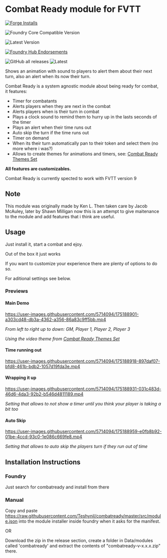 # Combat Ready module for FVTT

[![Forge Installs](https://img.shields.io/badge/dynamic/json?label=Forge%20Installs&query=package.installs&suffix=%25&url=https%3A%2F%2Fforge-vtt.com%2Fapi%2Fbazaar%2Fpackage%2Fcombatready&colorB=006400&style=for-the-badge)](https://forge-vtt.com/bazaar#package=combatready) 

![Foundry Core Compatible Version](https://img.shields.io/badge/dynamic/json.svg?url=https%3A%2F%2Fraw.githubusercontent.com%2FTeshynil%2Fcombatready%2Fmaster%2Fsrc%2Fmodule.json&label=Foundry%20Version&query=$.compatibility.verified&colorB=orange&style=for-the-badge)

![Latest Version](https://img.shields.io/badge/dynamic/json.svg?url=https%3A%2F%2Fraw.githubusercontent.com%2FTeshynil%2Fcombatready%2Fmaster%2Fsrc%2Fmodule.json&label=Latest%20Release&prefix=v&query=$.version&colorB=red&style=for-the-badge)

[![Foundry Hub Endorsements](https://img.shields.io/endpoint?logoColor=white&url=https%3A%2F%2Fwww.foundryvtt-hub.com%2Fwp-json%2Fhubapi%2Fv1%2Fpackage%2Fcombatready%2Fshield%2Fendorsements&style=for-the-badge)](https://www.foundryvtt-hub.com/package/combatready/)

![GitHub all releases](https://img.shields.io/github/downloads/Teshynil/combatready/total?style=for-the-badge)
![Latest](https://img.shields.io/github/downloads/teshynil/combatready/latest/total?style=for-the-badge)

Shows an animation with sound to players to alert them about their next turn, also an alert when its now their turn.

Combat Ready is a system agnostic module about being ready for combat, it features:

* Timer for combatants
* Alerts players when they are next in the combat
* Alerts players when is their turn in combat
* Plays a clock sound to remind them to hurry up in the lasts seconds of the timer
* Plays an alert when their time runs out
* Auto skip the turn if the time runs out
* Timer on demand
* When its their turn automatically pan to their token and select them (no more where i was?)
* Allows to create themes for animations and timers, see: [Combat Ready Themes Set](https://github.com/Teshynil/combatreadythemes)

**All features are customizables.**

Combat Ready is currently spected to work with FVTT version 9

## Note

This module was originally made by Ken L. Then taken care by Jacob McAuley, later by Shawn Milligan now this is an attempt to give maitenance to the module and add features that i think are useful.

## Usage

Just install it, start a combat and ejoy.

Out of the box it just works

If you want to customize your experience there are plenty of options to do so.

For aditional settings see below.

### Previews
#### Main Demo


https://user-images.githubusercontent.com/5714094/175188901-a303cd48-db3a-4362-a356-86a83c9ff5bb.mp4



*From left to right up to down: GM, Player 1, Player 2, Player 3*

*Using the video theme from [Combat Ready Themes Set](https://github.com/Teshynil/combatreadythemes)*
#### Time running out
https://user-images.githubusercontent.com/5714094/175188918-897daf07-bfd8-461b-bdb2-1057d19fda3e.mp4

#### Wrapping it up
https://user-images.githubusercontent.com/5714094/175188931-031c483d-46d6-4da3-92b2-b546d4811189.mp4

*Setting that allows to not show a timer until you think your player is taking a bit too*

#### Auto Skip
https://user-images.githubusercontent.com/5714094/175188959-e0fb8b92-01be-4ccd-93c0-1e086c669fe8.mp4


*Setting that allows to auto skip the players turn if they run out of time*

## Installation Instructions

### Foundry
Just search for combatready and install from there

### Manual

Copy and paste https://raw.githubusercontent.com/Teshynil/combatready/master/src/module.json into the module installer inside foundry when it asks for the manifest.

OR

Download the zip in the release section, create a folder in Data/modules called 'combatready' and extract
the contents of "combatready-v-x.x.x.zip" there.
